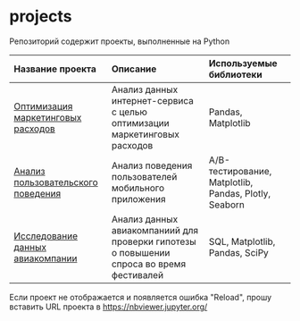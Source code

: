 # projects
Репозиторий содержит проекты, выполненные на Python

| Название проекта | Описание | Используемые библиотеки | 
| :---------------------- | :---------------------- | :---------------------- |
| [Оптимизация маркетинговых расходов](https://github.com/zhukmaria/projects/tree/optimization_marketing_costs) | Анализ данных интернет-сервиса с целью оптимизации маркетинговых расходов| Pandas, Matplotlib |
| [Анализ пользовательского поведения](https://github.com/zhukmaria/projects/tree/analysis_of_user_behavior) | Анализ поведения  пользователей мобильного приложения| A/B-тестирование, Matplotlib, Pandas, Plotly, Seaborn |
| [Исследование данных авиакомпании](https://github.com/zhukmaria/projects/tree/airline_data_research) | Анализ данных авиакомпаниий для проверки гипотезы о повышении спроса во время фестивалей| SQL, Matplotlib, Pandas, SciPy |

Если проект не отображается и появляется ошибка "Reload", прошу вставить URL проекта в https://nbviewer.jupyter.org/
